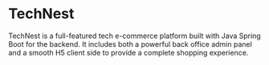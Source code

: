 # TechNest
TechNest is a full-featured tech e-commerce platform built with Java Spring Boot for the backend. It includes both a powerful back office admin panel and a smooth H5 client side to provide a complete shopping experience.
